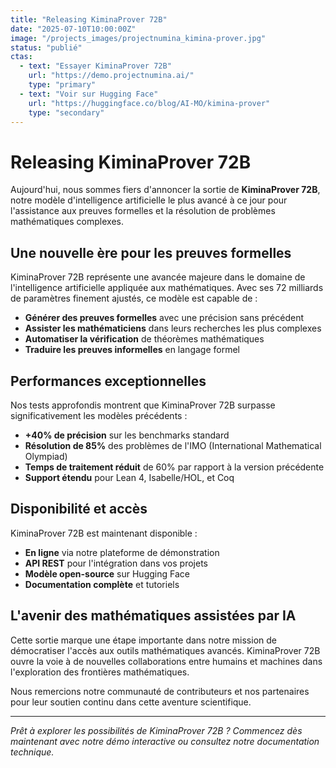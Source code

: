 ```yaml
---
title: "Releasing KiminaProver 72B"
date: "2025-07-10T10:00:00Z"
image: "/projects_images/projectnumina_kimina-prover.jpg"
status: "publié"
ctas:
  - text: "Essayer KiminaProver 72B"
    url: "https://demo.projectnumina.ai/"
    type: "primary"
  - text: "Voir sur Hugging Face"
    url: "https://huggingface.co/blog/AI-MO/kimina-prover"
    type: "secondary"
---
```


# Releasing KiminaProver 72B

Aujourd'hui, nous sommes fiers d'annoncer la sortie de **KiminaProver 72B**, notre modèle d'intelligence artificielle le plus avancé à ce jour pour l'assistance aux preuves formelles et la résolution de problèmes mathématiques complexes.

## Une nouvelle ère pour les preuves formelles

KiminaProver 72B représente une avancée majeure dans le domaine de l'intelligence artificielle appliquée aux mathématiques. Avec ses 72 milliards de paramètres finement ajustés, ce modèle est capable de :

- **Générer des preuves formelles** avec une précision sans précédent
- **Assister les mathématiciens** dans leurs recherches les plus complexes
- **Automatiser la vérification** de théorèmes mathématiques
- **Traduire les preuves informelles** en langage formel

## Performances exceptionnelles

Nos tests approfondis montrent que KiminaProver 72B surpasse significativement les modèles précédents :

- **+40% de précision** sur les benchmarks standard
- **Résolution de 85%** des problèmes de l'IMO (International Mathematical Olympiad)
- **Temps de traitement réduit** de 60% par rapport à la version précédente
- **Support étendu** pour Lean 4, Isabelle/HOL, et Coq

## Disponibilité et accès

KiminaProver 72B est maintenant disponible :

- **En ligne** via notre plateforme de démonstration
- **API REST** pour l'intégration dans vos projets
- **Modèle open-source** sur Hugging Face
- **Documentation complète** et tutoriels

## L'avenir des mathématiques assistées par IA

Cette sortie marque une étape importante dans notre mission de démocratiser l'accès aux outils mathématiques avancés. KiminaProver 72B ouvre la voie à de nouvelles collaborations entre humains et machines dans l'exploration des frontières mathématiques.

Nous remercions notre communauté de contributeurs et nos partenaires pour leur soutien continu dans cette aventure scientifique.

---

*Prêt à explorer les possibilités de KiminaProver 72B ? Commencez dès maintenant avec notre démo interactive ou consultez notre documentation technique.* 
